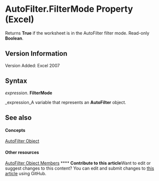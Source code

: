 
# AutoFilter.FilterMode Property (Excel)

Returns  **True** if the worksheet is in the AutoFilter filter mode. Read-only **Boolean**.


## Version Information

Version Added: Excel 2007 


## Syntax

 _expression_. **FilterMode**

 _expression_A variable that represents an  **AutoFilter** object.


## See also


#### Concepts


 [AutoFilter Object](1a6fcf3b-52be-b599-029b-a3c53d12f85e.md)
#### Other resources


 [AutoFilter Object Members](7a659664-47a0-8b1b-524e-f808cda97d84.md)
****   **Contribute to this article**Want to edit or suggest changes to this content? You can edit and submit changes to  [this article](https://github.com/jhershey00/VBA_Excel_Test/OpenXMLCon/articles/0ddb62ff-9474-7226-5ad6-a07a4970aff0.md) using GitHub.

